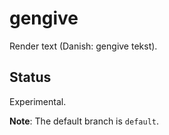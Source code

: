 # gengive

Render text (Danish: gengive tekst).

## Status

Experimental.

**Note**: The default branch is `default`.
